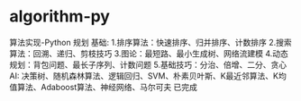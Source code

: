 # algorithm-py
算法实现-Python
规划
    基础:
        1.排序算法：快速排序、归并排序、计数排序
        2.搜索算法：回溯、递归、剪枝技巧
        3.图论：最短路、最小生成树、网络流建模
        4.动态规划：背包问题、最长子序列、计数问题
        5.基础技巧：分治、倍增、二分、贪心
    AI:
        决策树、随机森林算法、逻辑回归、SVM、朴素贝叶斯、K最近邻算法、K均值算法、Adaboost算法、神经网络、马尔可夫
已完成
    